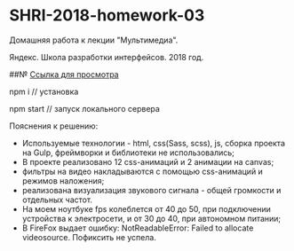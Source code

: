 # SHRI-2018-homework-03

Домашняя работа к лекции "Мультимедиа".

Яндекс. Школа разработки интерфейсов. 2018 год.

##№ [Ссылка для просмотра](https://alivander.github.io/SHRI-2018-homework-03/index.html)

npm i // установка 

npm start // запуск локального сервера


Пояснения к решению:
* Используемые технологии - html, css(Sass, scss), js, сборка проекта на Gulp, фреймворки и библиотеки не использовались;
* В проекте реализовано 12 css-анимаций и 2 анимации на canvas;
* фильтры на видео накладываются с помощью css-анимаций и режимов наложения;
* реализована визуализация звукового сигнала - общей громкости и отдельных частот.
* На моем ноутбуке fps колеблется от 40 до 50, при подключении устройства к электросети, и от 30 до 40, при автономном питании;
* В FireFox выдает ошибку: NotReadableError: Failed to allocate videosource. Пофиксить не успела.

